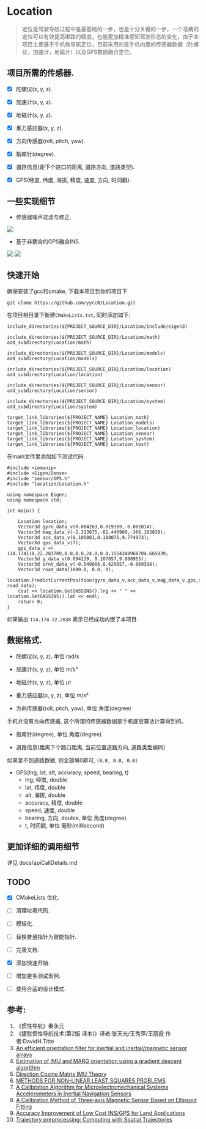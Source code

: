 # Location

> 定位是驾驶导航过程中是最基础的一步，也是十分关键的一步，一个准确的定位可以有效提高绑路的精度，也能更加精准感知驾驶形态的变化，由于本项目主要基于手机做导航定位，目前采用的是手机内置的传感器数据（陀螺仪，加速计，地磁计）以及GPS数据融合定位。

## 项目所需的传感器.

- [X] 陀螺仪(x, y, z).
- [X] 加速计(x, y, z).
- [X] 地磁计(x, y, z).
- [X] 重力感应器(x, y, z).
- [X] 方向传感器(roll, pitch, yaw).
- [X] 指南针(degree).
- [X] 道路信息(距下个路口的距离, 道路方向, 道路类型).
- [X] GPS(经度, 纬度, 海拔, 精度, 速度, 方向, 时间戳).


## 一些实现细节

- 传感器噪声过滤与修正.

 <!-- width="1000" height="800"  -->
<img src="./docs/image/ornt_filter.png"/>

- 基于非耦合的GPS融合INS.

 <!-- width="350" height="290"  -->
<img src="./docs/image/origin location.png"/> <img src="./docs/image/final location.png"/>

## 快速开始
确保安装了gcc和cmake, 下载本项目到你的项目下

```
git clone https://github.com/yyccR/Location.git
```

在项目根目录下新建`CMakeLists.txt`, 同时添加如下:

```
include_directories(${PROJECT_SOURCE_DIR}/Location/include/eigen3)

include_directories(${PROJECT_SOURCE_DIR}/Location/math)
add_subdirectory(Location/math)

include_directories(${PROJECT_SOURCE_DIR}/Location/models)
add_subdirectory(Location/models)

include_directories(${PROJECT_SOURCE_DIR}/Location/location)
add_subdirectory(Location/location)

include_directories(${PROJECT_SOURCE_DIR}/Location/sensor)
add_subdirectory(Location/sensor)

include_directories(${PROJECT_SOURCE_DIR}/Location/system)
add_subdirectory(Location/system)

target_link_libraries(${PROJECT_NAME} Location_math)
target_link_libraries(${PROJECT_NAME} Location_models)
target_link_libraries(${PROJECT_NAME} Location_location)
target_link_libraries(${PROJECT_NAME} Location_sensor)
target_link_libraries(${PROJECT_NAME} Location_system)
target_link_libraries(${PROJECT_NAME} Location_test)
```

在main文件里添加如下测试代码.

```
#include <iomanip>
#include <Eigen/Dense>
#include "sensor/GPS.h"
#include "location/Location.h"

using namespace Eigen;
using namespace std;

int main() {

    Location location;
    Vector3d gyro_data_v(0.004263,0.019169,-0.001014);
    Vector3d mag_data_v(-2.313675,-82.446960,-366.183838);
    Vector3d acc_data_v(0.105081,0.108075,9.774973);
    VectorXd gps_data_v(7);
    gps_data_v << 114.174118,22.283789,0.0,0.0,24.0,0.0,1554348968704.665039;
    Vector3d g_data_v(0.094139, 0.107857,9.808955);
    Vector3d ornt_data_v(-0.549866,0.629957,-0.069398);
    Vector3d road_data(1000.0, 0.0, 0);
    location.PredictCurrentPosition(gyro_data_v,acc_data_v,mag_data_v,gps_data_v,g_data_v,ornt_data_v, road_data);
    cout << location.GetGNSSINS().lng << " " << location.GetGNSSINS().lat << endl;
    return 0;
}
```

如果输出 `114.174 22.2838` 表示已经成功内嵌了本项目.

## 数据格式.

- 陀螺仪(x, y, z), 单位 rad/s

- 加速计(x, y, z), 单位 m/s²

- 地磁计(x, y, z), 单位 μt

- 重力感应器(x, y, z), 单位 m/s²

- 方向传感器(roll, pitch, yaw), 单位 角度(degree)

手机并没有方向传感器, 这个所谓的传感器数据是手机底层算法计算得到的。

- 指南针(degree), 单位 角度(degree)

- 道路信息(距离下个路口距离, 当前位置道路方向, 道路类型编码)

如果拿不到道路数据, 则全部填0即可, `(0.0, 0.0, 0.0)`

- GPS(lng, lat, alt, accuracy, speed, bearing, t)
  - lng, 经度, double
  - lat, 纬度, double
  - alt, 海拔, double
  - accuracy, 精度, double
  - speed, 速度, double
  - bearing, 方向, double, 单位 角度(degree)
  - t, 时间戳, 单位 毫秒(millisecond)

## 更加详细的调用细节

详见 docs/apiCallDetails.md

## TODO

- [X] CMakeLists 优化.
- [ ] 清理垃圾代码.
- [ ] 模板化.
- [ ] 替换普通指针为智能指针.
- [ ] 完善文档.
- [x] 添加快速开始.
- [ ] 增加更多测试案例.
- [ ] 使用合适的设计模式.


## 参考:

1. 《惯性导航》秦永元
2. 《捷联惯性导航技术(第2版 译本)》译者:张天光/王秀萍/王丽霞 作者:DavidH.Titte
3. [An efficient orientation filter for inertial and
    inertial/magnetic sensor arrays](http://x-io.co.uk/res/doc/madgwick_internal_report.pdf)
4. [Estimation of IMU and MARG orientation using a gradient descent algorithm](http://vigir.missouri.edu/~gdesouza/Research/Conference_CDs/RehabWeekZ%C3%BCrich/icorr/papers/Madgwick_Estimation%20of%20IMU%20and%20MARG%20orientation%20using%20a%20gradient%20descent%20algorithm_ICORR2011.pdf)
5. [Direction Cosine Matrix IMU Theory](https://www.researchgate.net/publication/265755808_Direction_Cosine_Matrix_IMU_Theory)
6. [METHODS FOR NON-LINEAR LEAST SQUARES PROBLEMS](http://www2.imm.dtu.dk/pubdb/views/edoc_download.php/3215/pdf/imm3215.pdf)
7. [A Calibration Algorithm for Microelectromechanical Systems Accelerometers in Inertial Navigation Sensors](https://arxiv.org/pdf/1309.5075.pdf)
8. [A Calibration Method of Three-axis Magnetic Sensor Based on Ellipsoid Fitting](https://www.researchgate.net/publication/273845104_A_Calibration_Method_of_Three-axis_Magnetic_Sensor_Based_on_Ellipsoid_Fitting)
9. [Accuracy Improvement of Low Cost INS/GPS for Land Applications](https://prism.ucalgary.ca/bitstream/handle/1880/41142/2001_Shin.pdf?sequence=1)
10. [Trajectory preprocessing: Computing with Spatial Trajectories](https://books.google.com.hk/books?hl=zh-CN&lr=&id=JShQJF23xBgC&oi=fnd&pg=PR3&dq=Trajectory+preprocessing.+Computing+with+Spatial+Trajectories&ots=6NUeew5i9_&sig=o7XM_QcuUnmOv5KNeezTN4H8PMw&redir_esc=y&hl=zh-CN&sourceid=cndr#v=onepage&q=Trajectory%20preprocessing.%20Computing%20with%20Spatial%20Trajectories&f=false)